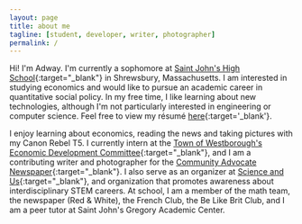```yaml
---
layout: page
title: about me
tagline: [student, developer, writer, photographer]
permalink: /
---
```


Hi! I'm Adway. I'm currently a sophomore at [Saint John's High School](http://stjohnshigh.org/){:target="_blank"} in Shrewsbury, Massachusetts. I am interested in studying economics and would like to pursue an academic career in quantitative social policy. In my free time, I like learning about new technologies, although I'm not particularly interested in engineering or computer science. Feel free to view my résumé [here](/assets/files/resume.pdf){:target='_blank'}.

I enjoy learning about economics, reading the news and taking pictures with my Canon Rebel T5. I currently intern at the [Town of Westborough's Economic Development Committee](http://edc.town.westborough.ma.us){:target="_blank"}, and I am a contributing writer and photographer for the [Community Advocate Newspaper](https://communityadvocate.com){:target="_blank"}. I also serve as an organizer at [Science and Us](https://scienceandus.org){:target="_blank"}, and organization that promotes awareness about interdisciplinary STEM careers. At school, I am a member of the math team, the newspaper (Red & White), the French Club, the Be Like Brit Club, and I am a peer tutor at Saint John's Gregory Academic Center.
